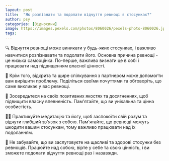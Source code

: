 ```yaml
---
layout: post
title:  "Як розпізнати та подолати відчуття ревнощі в стосунках?"
author: psy
categories: [Відносини]
image: https://images.pexels.com/photos/8060026/pexels-photo-8060026.jpeg?auto=compress&cs=tinysrgb&fit=crop&h=627&w=1200
tags: 
---
```


🔍 Відчуття ревнощі може виникати у будь-яких стосунках, і важливо навчитися розпізнавати та подолати його. Основна причина ревнощі - це низька самооцінка. По-перше, важливо визнати це в собі і працювати над підвищенням власної цінності.

👫 Крім того, відкрита та щире спілкування з партнером може допомогти вам вирішити проблему. Поділіться своїми почуттями та обговоріть, що саме викликає у вас ревнощі. 

💭 Зосередьтеся на своїх позитивних якостях та досягненнях, щоб підвищити власну впевненість. Пам'ятайте, що ви унікальна та цінна особистість.

🧘‍♀️ Практикуйте медитацію та йогу, щоб заспокоїти свій розум та відчути глибший зв'язок з собою. Пам'ятайте, що ревнощі можуть шкодити вашим стосункам, тому важливо працювати над їх подоланням.

🌟 Не забувайте, що ви заслуговуєте на щасливі та здорові стосунки без ревнощів. Працюйте над собою, вірте у себе та свою цінність, і ви зможете подолати відчуття ревнощі раз і назавжди.



